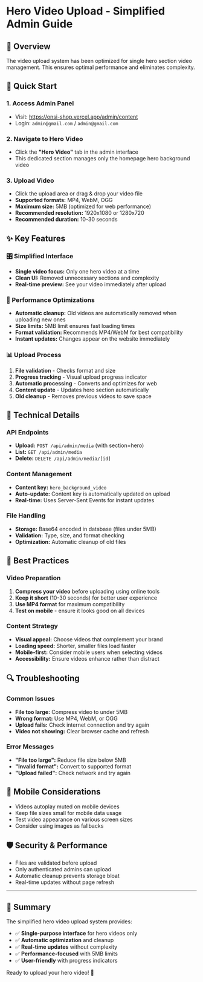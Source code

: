 # Hero Video Upload - Simplified Admin Guide

## 🎯 Overview
The video upload system has been optimized for single hero section video management. This ensures optimal performance and eliminates complexity.

## 🚀 Quick Start

### 1. Access Admin Panel
- Visit: https://onsi-shop.vercel.app/admin/content
- Login: `admin@gmail.com` / `admin@gmail.com`

### 2. Navigate to Hero Video
- Click the **"Hero Video"** tab in the admin interface
- This dedicated section manages only the homepage hero background video

### 3. Upload Video
- Click the upload area or drag & drop your video file
- **Supported formats:** MP4, WebM, OGG
- **Maximum size:** 5MB (optimized for web performance)
- **Recommended resolution:** 1920x1080 or 1280x720
- **Recommended duration:** 10-30 seconds

## ✨ Key Features

### 🎛️ Simplified Interface
- **Single video focus:** Only one hero video at a time
- **Clean UI:** Removed unnecessary sections and complexity
- **Real-time preview:** See your video immediately after upload

### 🚀 Performance Optimizations
- **Automatic cleanup:** Old videos are automatically removed when uploading new ones
- **Size limits:** 5MB limit ensures fast loading times
- **Format validation:** Recommends MP4/WebM for best compatibility
- **Instant updates:** Changes appear on the website immediately

### 📊 Upload Process
1. **File validation** - Checks format and size
2. **Progress tracking** - Visual upload progress indicator
3. **Automatic processing** - Converts and optimizes for web
4. **Content update** - Updates hero section automatically
5. **Old cleanup** - Removes previous videos to save space

## 🔧 Technical Details

### API Endpoints
- **Upload:** `POST /api/admin/media` (with section=hero)
- **List:** `GET /api/admin/media`
- **Delete:** `DELETE /api/admin/media/[id]`

### Content Management
- **Content key:** `hero_background_video`
- **Auto-update:** Content key is automatically updated on upload
- **Real-time:** Uses Server-Sent Events for instant updates

### File Handling
- **Storage:** Base64 encoded in database (files under 5MB)
- **Validation:** Type, size, and format checking
- **Optimization:** Automatic cleanup of old files

## 🎯 Best Practices

### Video Preparation
1. **Compress your video** before uploading using online tools
2. **Keep it short** (10-30 seconds) for better user experience
3. **Use MP4 format** for maximum compatibility
4. **Test on mobile** - ensure it looks good on all devices

### Content Strategy
- **Visual appeal:** Choose videos that complement your brand
- **Loading speed:** Shorter, smaller files load faster
- **Mobile-first:** Consider mobile users when selecting videos
- **Accessibility:** Ensure videos enhance rather than distract

## 🔍 Troubleshooting

### Common Issues
- **File too large:** Compress video to under 5MB
- **Wrong format:** Use MP4, WebM, or OGG
- **Upload fails:** Check internet connection and try again
- **Video not showing:** Clear browser cache and refresh

### Error Messages
- **"File too large":** Reduce file size below 5MB
- **"Invalid format":** Convert to supported format
- **"Upload failed":** Check network and try again

## 📱 Mobile Considerations
- Videos autoplay muted on mobile devices
- Keep file sizes small for mobile data usage
- Test video appearance on various screen sizes
- Consider using images as fallbacks

## 🛡️ Security & Performance
- Files are validated before upload
- Only authenticated admins can upload
- Automatic cleanup prevents storage bloat
- Real-time updates without page refresh

---

## 🎉 Summary
The simplified hero video upload system provides:
- ✅ **Single-purpose interface** for hero videos only
- ✅ **Automatic optimization** and cleanup
- ✅ **Real-time updates** without complexity
- ✅ **Performance-focused** with 5MB limits
- ✅ **User-friendly** with progress indicators

Ready to upload your hero video! 🚀